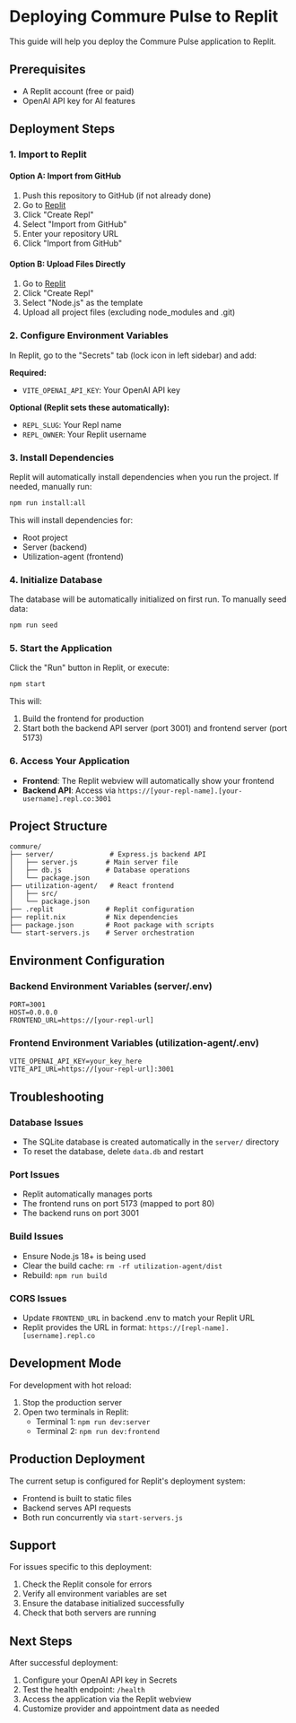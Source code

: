 # Deploying Commure Pulse to Replit

This guide will help you deploy the Commure Pulse application to Replit.

## Prerequisites

- A Replit account (free or paid)
- OpenAI API key for AI features

## Deployment Steps

### 1. Import to Replit

#### Option A: Import from GitHub
1. Push this repository to GitHub (if not already done)
2. Go to [Replit](https://replit.com)
3. Click "Create Repl"
4. Select "Import from GitHub"
5. Enter your repository URL
6. Click "Import from GitHub"

#### Option B: Upload Files Directly
1. Go to [Replit](https://replit.com)
2. Click "Create Repl"
3. Select "Node.js" as the template
4. Upload all project files (excluding node_modules and .git)

### 2. Configure Environment Variables

In Replit, go to the "Secrets" tab (lock icon in left sidebar) and add:

**Required:**
- `VITE_OPENAI_API_KEY`: Your OpenAI API key

**Optional (Replit sets these automatically):**
- `REPL_SLUG`: Your Repl name
- `REPL_OWNER`: Your Replit username

### 3. Install Dependencies

Replit will automatically install dependencies when you run the project. If needed, manually run:

```bash
npm run install:all
```

This will install dependencies for:
- Root project
- Server (backend)
- Utilization-agent (frontend)

### 4. Initialize Database

The database will be automatically initialized on first run. To manually seed data:

```bash
npm run seed
```

### 5. Start the Application

Click the "Run" button in Replit, or execute:

```bash
npm start
```

This will:
1. Build the frontend for production
2. Start both the backend API server (port 3001) and frontend server (port 5173)

### 6. Access Your Application

- **Frontend**: The Replit webview will automatically show your frontend
- **Backend API**: Access via `https://[your-repl-name].[your-username].repl.co:3001`

## Project Structure

```
commure/
├── server/              # Express.js backend API
│   ├── server.js       # Main server file
│   ├── db.js           # Database operations
│   └── package.json
├── utilization-agent/   # React frontend
│   ├── src/
│   └── package.json
├── .replit             # Replit configuration
├── replit.nix          # Nix dependencies
├── package.json        # Root package with scripts
└── start-servers.js    # Server orchestration
```

## Environment Configuration

### Backend Environment Variables (server/.env)
```env
PORT=3001
HOST=0.0.0.0
FRONTEND_URL=https://[your-repl-url]
```

### Frontend Environment Variables (utilization-agent/.env)
```env
VITE_OPENAI_API_KEY=your_key_here
VITE_API_URL=https://[your-repl-url]:3001
```

## Troubleshooting

### Database Issues
- The SQLite database is created automatically in the `server/` directory
- To reset the database, delete `data.db` and restart

### Port Issues
- Replit automatically manages ports
- The frontend runs on port 5173 (mapped to port 80)
- The backend runs on port 3001

### Build Issues
- Ensure Node.js 18+ is being used
- Clear the build cache: `rm -rf utilization-agent/dist`
- Rebuild: `npm run build`

### CORS Issues
- Update `FRONTEND_URL` in backend .env to match your Replit URL
- Replit provides the URL in format: `https://[repl-name].[username].repl.co`

## Development Mode

For development with hot reload:

1. Stop the production server
2. Open two terminals in Replit:
   - Terminal 1: `npm run dev:server`
   - Terminal 2: `npm run dev:frontend`

## Production Deployment

The current setup is configured for Replit's deployment system:
- Frontend is built to static files
- Backend serves API requests
- Both run concurrently via `start-servers.js`

## Support

For issues specific to this deployment:
1. Check the Replit console for errors
2. Verify all environment variables are set
3. Ensure the database initialized successfully
4. Check that both servers are running

## Next Steps

After successful deployment:
1. Configure your OpenAI API key in Secrets
2. Test the health endpoint: `/health`
3. Access the application via the Replit webview
4. Customize provider and appointment data as needed
